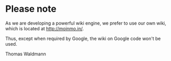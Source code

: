 # Please note #

As we are developing a powerful wiki engine, we prefer to use our own wiki, which is located at http://moinmo.in/.

Thus, except when required by Google, the wiki on Google code won't be used.

Thomas Waldmann